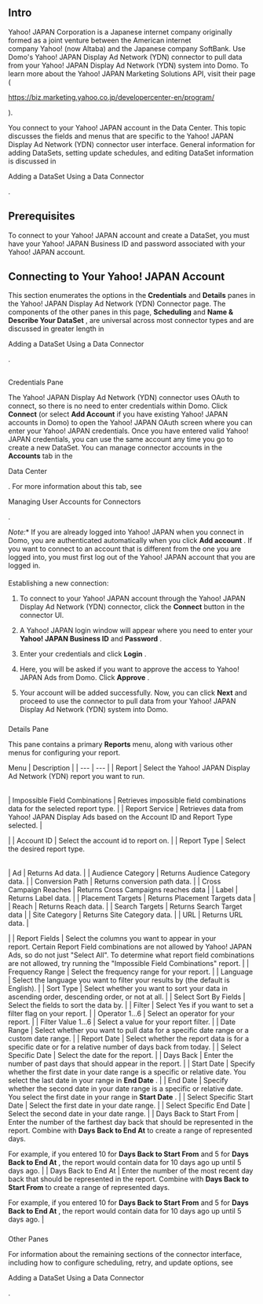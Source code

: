 

Intro
-------

Yahoo! JAPAN Corporation is a Japanese internet company originally formed as a joint venture between the American internet company Yahoo! (now Altaba) and the Japanese company SoftBank. Use Domo's Yahoo! JAPAN Display Ad Network (YDN) connector to pull data from your Yahoo! JAPAN Display Ad Network (YDN) system into Domo. To learn more about the Yahoo! JAPAN Marketing Solutions API, visit their page (

https://biz.marketing.yahoo.co.jp/developercenter-en/program/

).


 You connect to your Yahoo! JAPAN account in the Data Center. This topic discusses the fields and menus that are specific to the Yahoo! JAPAN Display Ad Network (YDN) connector user interface. General information for adding DataSets, setting update schedules, and editing DataSet information is discussed in

Adding a DataSet Using a Data Connector

.


 Prerequisites
---------------

To connect to your Yahoo! JAPAN account and create a DataSet, you must have your Yahoo! JAPAN Business ID and password associated with your Yahoo! JAPAN account.


 Connecting to Your Yahoo! JAPAN Account
-----------------------------------------

This section enumerates the options in the
 ****Credentials****
 and
 ****Details****
 panes in the Yahoo! JAPAN Display Ad Network (YDN) Connector page. The components of the other panes in this page,
 ****Scheduling****
 and
 ****Name & Describe Your DataSet****
 , are universal across most connector types and are discussed in greater length in

Adding a DataSet Using a Data Connector

.

##
 Credentials Pane

The Yahoo! JAPAN Display Ad Network (YDN) connector uses OAuth to connect, so there is no need to enter credentials within Domo. Click
 **Connect**
 (or select
 **Add Account**
 if you have existing Yahoo! JAPAN accounts in Domo) to open the Yahoo! JAPAN OAuth screen where you can enter your Yahoo! JAPAN credentials. Once you have entered valid Yahoo! JAPAN credentials, you can use the same account any time you go to create a new DataSet. You can manage connector accounts in the
 **Accounts**
 tab in the

Data Center

. For more information about this tab, see

Managing User Accounts for Connectors

.

*Note:**
 If you are already logged into Yahoo! JAPAN when you connect in Domo, you are authenticated automatically when you click
 **Add account**
 . If you want to connect to an account that is different from the one you are logged into, you must first log out of the Yahoo! JAPAN account that you are logged in.


####
 Establishing a new connection:

1. To connect to your Yahoo! JAPAN account through the Yahoo! JAPAN Display Ad Network (YDN) connector, click the
 **Connect**
 button in the connector UI.

2. A Yahoo! JAPAN login window will appear where you need to enter your
 **Yahoo! JAPAN Business ID**
 and
 **Password**
 .

3. Enter your credentials and click
 **Login**
 .


 4. Here, you will be asked if you want to approve the access to Yahoo! JAPAN Ads from Domo. Click
 **Approve**
 .

5. Your account will be added successfully. Now, you can click
 **Next**
 and proceed to use the connector to pull data from your Yahoo! JAPAN Display Ad Network (YDN) system into Domo.


###
 Details Pane

This pane contains a primary
 ****Reports****
 menu, along with various other menus for configuring your report.


 Menu
  |
 Description
  |
| --- | --- |
|
 Report
  |
 Select the Yahoo! JAPAN Display Ad Network (YDN) report you want to run.


|  |  |
| --- | --- |
|
 Impossible Field Combinations
  |
 Retrieves impossible field combinations data for the selected report type.
  |
|
 Report Service
  |
 Retrieves data from Yahoo! JAPAN Display Ads based on the Account ID and Report Type selected.
  |

|
|
 Account ID
  |
 Select the account id to report on.
  |
|
 Report Type
  |
 Select the desired report type.


|  |  |
| --- | --- |
|
 Ad
  |
 Returns Ad data.
  |
|
 Audience Category
  |
 Returns Audience Category data.
  |
|
 Conversion Path
  |
 Returns conversion path data.
  |
|
 Cross Campaign Reaches
  |
 Returns Cross Campaigns reaches data
  |
|
 Label
  |
 Returns Label data.
  |
|
 Placement Targets
  |
 Returns Placement Targets data
  |
|
 Reach
  |
 Returns Reach data.
  |
|
 Search Targets
  |
 Returns Search Target data
  |
|
 Site Category
  |
 Returns Site Category data.
  |
|
 URL
  |
 Returns URL data.
  |

|
|
 Report Fields
  |
 Select the columns you want to appear in your report. Certain Report Field combinations are not allowed by Yahoo! JAPAN Ads, so do not just "Select All". To determine what report field combinations are not allowed, try running the "Impossible Field Combinations" report.
  |
|
 Frequency Range
  |
 Select the frequency range for your report.
  |
|
 Language
  |
 Select the language you want to filter your results by (the default is English).
  |
|
 Sort Type
  |
 Select whether you want to sort your data in ascending order, descending order, or not at all.
  |
|
 Select Sort By Fields
  |
 Select the fields to sort the data by.
  |
|
 Filter
  |
 Select Yes if you want to set a filter flag on your report.
  |
|
 Operator 1...6
  |
 Select an operator for your report.
  |
|
 Filter Value 1...6
  |
 Select a value for your report filter.
  |
|
 Date Range
  |
 Select whether you want to pull data for a specific date range or a custom date range.
  |
|
 Report Date
  |
 Select whether the report data is for a specific date or for a relative number of days back from today.
  |
|
 Select Specific Date
  |
 Select the date for the report.
  |
|
 Days Back
  |
 Enter the number of past days that should appear in the report.
  |
|
 Start Date
  |
 Specify whether the first date in your date range is a specific or relative date. You select the last date in your range in
 ****End Date****
 .
  |
|
 End Date
  |
 Specify whether the second date in your date range is a specific or relative date. You select the first date in your range in
 ****Start Date****
 .
  |
|
 Select Specific Start Date
  |
 Select the first date in your date range.
  |
|
 Select Specific End Date
  |
 Select the second date in your date range.
  |
|
 Days Back to Start From
  |
 Enter the number of the farthest day back that should be represented in the report. Combine with
 ****Days Back to End At****
 to create a range of represented days.


 For example, if you entered 10 for
 ****Days Back to Start From****
 and 5 for
 ****Days Back to End At****
 , the report would contain data for 10 days ago up until 5 days ago.
  |
|
 Days Back to End At
  |
 Enter the number of the most recent day back that should be represented in the report. Combine with
 ****Days Back to Start From****
 to create a range of represented days.


 For example, if you entered 10 for
 ****Days Back to Start From****
 and 5 for
 ****Days Back to End At****
 , the report would contain data for 10 days ago up until 5 days ago.
  |


###
 Other Panes

For information about the remaining sections of the connector interface, including how to configure scheduling, retry, and update options, see

Adding a DataSet Using a Data Connector

.

